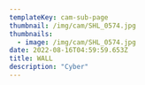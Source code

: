 ```yaml
---
templateKey: cam-sub-page
thumbnail: /img/cam/SHL_0574.jpg
thumbnails:
  - image: /img/cam/SHL_0574.jpg
date: 2022-08-16T04:59:59.653Z
title: WALL 
description: "Cyber"
---
```

